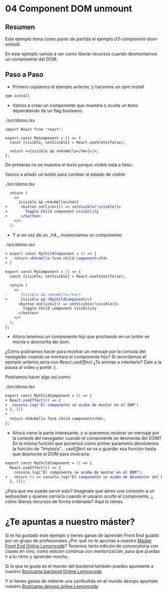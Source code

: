 # 04 Component DOM unmount

## Resumen

Este ejemplo toma como punto de partida el ejemplo _03-component-dom-onload_.

En este ejemplo vamos a ver como liberar recursos cuando desmontamos un
componente del DOM.

## Paso a Paso

- Primero copiamos el ejemplo anterior, y hacemos un _npm install_

```bash
npm install
```

- Vamos a crear un componente que muestra o oculta un texto dependiendo
  de un flag booleano.

_./src/demo.tsx_

```tsx
import React from "react";

export const MyComponent = () => {
  const [visible, setVisible] = React.useState(false);

  return <>{visible && <h4>Hello</h4>}</>;
};
```

De primeras no se muestra el texto porque _visible_ está a falso.

Vamos a añadir un botón para cambiar el estado de _visible_

_./src/demo.tsx_

```diff
  return (
    <>
      {visible && <h4>Hello</h4>}
+      <button onClick={() => setVisible(!visible)}>
+        Toggle Child component visibility
+      </button>
    </>
  );
```

- Y si en vez de un \_h4\_, instanciamos un componente:

_./src/demo.tsx_

```diff
+ export const MyChildComponent = () => {
+   return <h4>Hello form child component</h4>
+ }

export const MyComponent = () => {
  const [visible, setVisible] = React.useState(false);

  return (
    <>
-      {visible && <h4>Hello</h4>}
+      {visible && <MyChildComponent/>}
      <button onClick={() => setVisible(!visible)}>
        Toggle Child component visibility
      </button>
    </>
  );
};
```

- Ahora tenemos un componente hijo que pinchando en un botón
  se monta o desmonta del dom.

¿Cómo podríamos hacer para mostrar un mensaje por la consola
del navegador cuando se montara el componente hijo?
Si recordamos el ejemplo anterior,sería con _React.useEffect_
¿Te animas a intentarlo? Dale a la pausa al video y ponte :).

Podríamos hacer algo así como:

_./src/demo.tsx_

```diff
export const MyChildComponent = () => {
+ React.useEffect(() => {
+  console.log('El componente se acaba de montar en el DOM')
+ }, [])
+
  return <h4>Hello form child component</h4>;
};
```

- Ahora viene la parte interesante, y si queremos mostrar un mensaje
  por la console del navegador cuando el componente se desmonta del DOM?
  En la misma función que ponemos como primer parametro devolvemos
  la función de "limpieza"... _useEffect_ se va a guardar esa función
  hasta que desmonte el DOM para invocarla:

```diff
export const MyChildComponent = () => {
  React.useEffect(() => {
    console.log("El componente se acaba de montar en el DOM");
+   return () => console.log("El componente se acaba de desmontar del DOM");
  }, []);
```

¿Para que me puede servir esto? Imaginate que abres una conexión a un websocket
y quieres cerrarla cuando el usuario oculte el componente, ¿ cómo liberas
recursos de forma ordenada? Aquí lo tienes.

# ¿Te apuntas a nuestro máster?

Si te ha gustado este ejemplo y tienes ganas de aprender Front End
guiado por un grupo de profesionales ¿Por qué no te apuntas a
nuestro [Máster Front End Online Lemoncode](https://lemoncode.net/master-frontend#inicio-banner)? Tenemos tanto edición de convocatoria
con clases en vivo, como edición continua con mentorización, para
que puedas ir a tu ritmo y aprender mucho.

Si lo que te gusta es el mundo del _backend_ también puedes apuntante a nuestro [Bootcamp backend Online Lemoncode](https://lemoncode.net/bootcamp-backend#bootcamp-backend/inicio)

Y si tienes ganas de meterte una zambullida en el mundo _devops_
apuntate nuestro [Bootcamp devops online Lemoncode](https://lemoncode.net/bootcamp-devops#bootcamp-devops/inicio)
